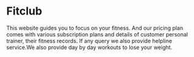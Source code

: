 # Fitclub
This website guides you to focus on your fitness.
And our pricing plan comes with various subscription plans and details of customer personal trainer, their fitness records.
If any query we also provide helpline service.We also provide day by day workouts to lose your weight. 
